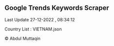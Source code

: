 

## Google Trends Keywords Scraper 
 
Last Update 27-12-2022 , 08:34:12

Country List :
VIETNAM.json



© Abdul Muttaqin 
